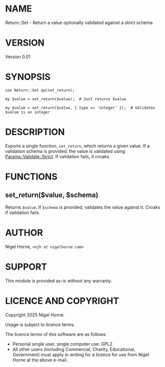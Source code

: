 # NAME

Return::Set - Return a value optionally validated against a strict schema

# VERSION

Version 0.01

# SYNOPSIS

    use Return::Set qw(set_return);

    my $value = set_return($value);  # Just returns $value

    my $value = set_return($value, { type => 'integer' });  # Validates $value is an integer

# DESCRIPTION

Exports a single function, `set_return`, which returns a given value. If a
validation schema is provided, the value is validated using
[Params::Validate::Strict](https://metacpan.org/pod/Params%3A%3AValidate%3A%3AStrict). If validation fails, it croaks.

# FUNCTIONS

## set\_return($value, $schema)

Returns `$value`. If `$schema` is provided, validates the value against it.
Croaks if validation fails.

# AUTHOR

Nigel Horne, `<njh at nigelhorne.com>`

# SUPPORT

This module is provided as-is without any warranty.

# LICENCE AND COPYRIGHT

Copyright 2025 Nigel Horne.

Usage is subject to licence terms.

The licence terms of this software are as follows:

- Personal single user, single computer use: GPL2
- All other users (including Commercial, Charity, Educational, Government)
  must apply in writing for a licence for use from Nigel Horne at the
  above e-mail.
